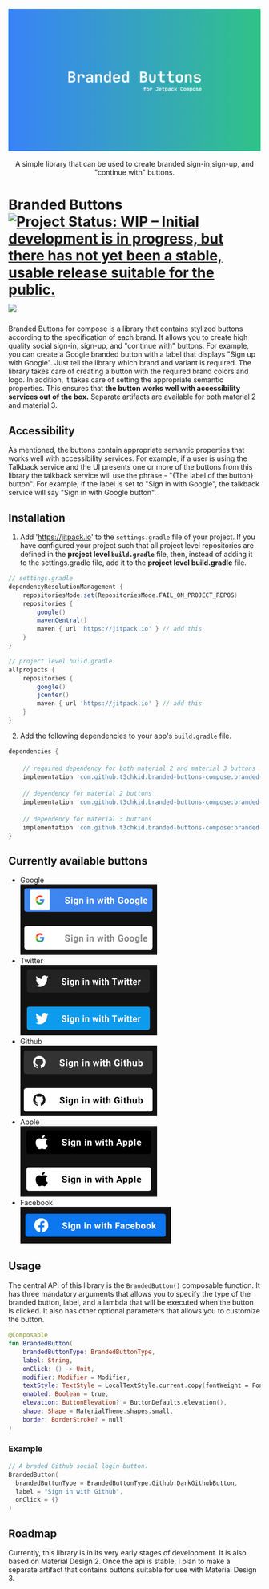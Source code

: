![Banner image](images/banner.png)
<p align = "center"> A simple library that can be used to create branded sign-in,sign-up, and "continue with" buttons. </p>

# Branded Buttons [![Project Status: WIP – Initial development is in progress, but there has not yet been a stable, usable release suitable for the public.](https://www.repostatus.org/badges/latest/wip.svg)](https://www.repostatus.org/#wip) [![](https://jitpack.io/v/t3chkid/branded-buttons-compose.svg)](https://jitpack.io/#t3chkid/branded-buttons-compose)

Branded Buttons for compose is a library that contains stylized buttons according to the specification of each brand. It allows you to create high quality social sign-in, sign-up, and "continue with" buttons. For example, you can create a Google branded button with a label that displays "Sign up with Google". Just tell the library which brand and variant is required. The library takes care of creating a button with the required brand colors and logo. In addition, it takes care of setting the appropriate semantic properties. This ensures that **the button works well with accessibility services out of the box.** Separate artifacts are available for both material 2 and material 3. 

## Accessibility
As mentioned, the buttons contain appropriate semantic properties that works well with accessibility services. For example, if a user is using the Talkback service and the UI presents one or more of the buttons from this library the talkback service will use the phrase - "{The label of the button} button". For example, if the label is set to "Sign in with Google", the talkback service will say "Sign in with Google button".

## Installation
1. Add 'https://jitpack.io' to the ```settings.gradle``` file of your project. If you have configured your project such that all project level repositories are defined in the **project level ```build.gradle```** file, then, instead of adding it to the settings.gradle file, add it to the **project level build.gradle** file.

```groovy
// settings.gradle
dependencyResolutionManagement {
    repositoriesMode.set(RepositoriesMode.FAIL_ON_PROJECT_REPOS)
    repositories {
        google()
        mavenCentral()
        maven { url 'https://jitpack.io' } // add this
    }
}
```

```groovy
// project level build.gradle
allprojects {
    repositories {
        google()
        jcenter()
        maven { url 'https://jitpack.io' } // add this
    }
}

```

2. Add the following dependencies to your app's ```build.gradle``` file.

```groovy
dependencies {

    // required dependency for both material 2 and material 3 buttons
    implementation 'com.github.t3chkid.branded-buttons-compose:branded-buttons-core:1.0.0'
    
    // dependency for material 2 buttons
    implementation 'com.github.t3chkid.branded-buttons-compose:branded-buttons-compose-m2:1.0.0'
    
    // dependency for material 3 buttons
    implementation 'com.github.t3chkid.branded-buttons-compose:branded-buttons-compose-m3:1.0.0'
}
```

## Currently available buttons
- Google <br>
<img src ="images/google-buttons.png" width = "273" height = "141"></img>
- Twitter <br>
<img src ="images/twitter-buttons.png" width = "273" height = "141"></img>
- Github <br>
<img src ="images/github-buttons.png" width = "273" height = "141"></img>
- Apple <br>
<img src ="images/apple-buttons.png" width = "273" height = "141"></img>
- Facebook <br>
<img src ="images/facebook-button.png" width = "301" height = "73"></img>

## Usage
The central API of this library is the ```BrandedButton()``` composable function. It has three mandatory arguments that allows you to specify the type of the branded button, label, and a lambda that will be executed when the button is clicked. It also has other optional parameters that allows you to customize the button.
```kotlin
@Composable
fun BrandedButton(
    brandedButtonType: BrandedButtonType,
    label: String,
    onClick: () -> Unit,
    modifier: Modifier = Modifier,
    textStyle: TextStyle = LocalTextStyle.current.copy(fontWeight = FontWeight.Bold),
    enabled: Boolean = true,
    elevation: ButtonElevation? = ButtonDefaults.elevation(),
    shape: Shape = MaterialTheme.shapes.small,
    border: BorderStroke? = null
)
```

### Example
```kotlin
// A braded Github social login button.
BrandedButton(
  brandedButtonType = BrandedButtonType.Github.DarkGithubButton,
  label = "Sign in with Github",
  onClick = {}
)
```
## Roadmap
Currently, this library is in its very early stages of development. It is also based on Material Design 2. Once the api is stable, I plan to make a separate artifact that contains buttons suitable for use with Material Design 3.
